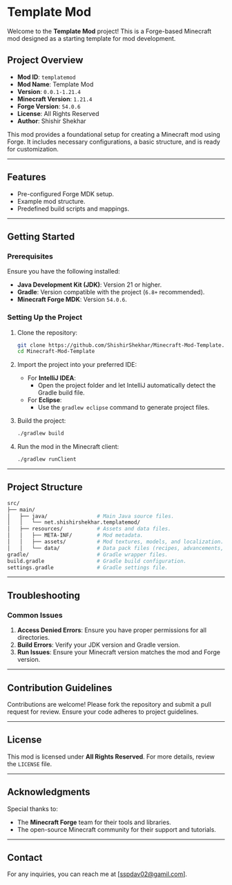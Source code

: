 # Template Mod

Welcome to the **Template Mod** project! This is a Forge-based Minecraft mod designed as a starting template for mod development.

## Project Overview

- **Mod ID**: `templatemod`
- **Mod Name**: Template Mod
- **Version**: `0.0.1-1.21.4`
- **Minecraft Version**: `1.21.4`
- **Forge Version**: `54.0.6`
- **License**: All Rights Reserved
- **Author**: Shishir Shekhar

This mod provides a foundational setup for creating a Minecraft mod using Forge. It includes necessary configurations, a basic structure, and is ready for customization.

---

## Features

- Pre-configured Forge MDK setup.
- Example mod structure.
- Predefined build scripts and mappings.

---

## Getting Started

### Prerequisites

Ensure you have the following installed:

- **Java Development Kit (JDK)**: Version 21 or higher.
- **Gradle**: Version compatible with the project (`6.8+` recommended).
- **Minecraft Forge MDK**: Version `54.0.6`.

### Setting Up the Project

1. Clone the repository:

   ```bash
   git clone https://github.com/ShishirShekhar/Minecraft-Mod-Template.git
   cd Minecraft-Mod-Template
   ```

2. Import the project into your preferred IDE:
   - For **IntelliJ IDEA**:
     - Open the project folder and let IntelliJ automatically detect the Gradle build file.
   - For **Eclipse**:
     - Use the `gradlew eclipse` command to generate project files.

3. Build the project:

   ```bash
   ./gradlew build
   ```

4. Run the mod in the Minecraft client:

   ```bash
   ./gradlew runClient
   ```

---

## Project Structure

``` bash
src/
├── main/
│   ├── java/                # Main Java source files.
│   │   └── net.shishirshekhar.templatemod/
│   ├── resources/           # Assets and data files.
│   │   ├── META-INF/        # Mod metadata.
│   │   ├── assets/          # Mod textures, models, and localization.
│   │   └── data/            # Data pack files (recipes, advancements, etc.).
gradle/                      # Gradle wrapper files.
build.gradle                 # Gradle build configuration.
settings.gradle              # Gradle settings file.
```

---

## Troubleshooting

### Common Issues

1. **Access Denied Errors**: Ensure you have proper permissions for all directories.
2. **Build Errors**: Verify your JDK version and Gradle version.
3. **Run Issues**: Ensure your Minecraft version matches the mod and Forge version.

---

## Contribution Guidelines

Contributions are welcome! Please fork the repository and submit a pull request for review. Ensure your code adheres to project guidelines.

---

## License

This mod is licensed under **All Rights Reserved**. For more details, review the `LICENSE` file.

---

## Acknowledgments

Special thanks to:

- The **Minecraft Forge** team for their tools and libraries.
- The open-source Minecraft community for their support and tutorials.

---

## Contact

For any inquiries, you can reach me at [sspdav02@gamil.com].
